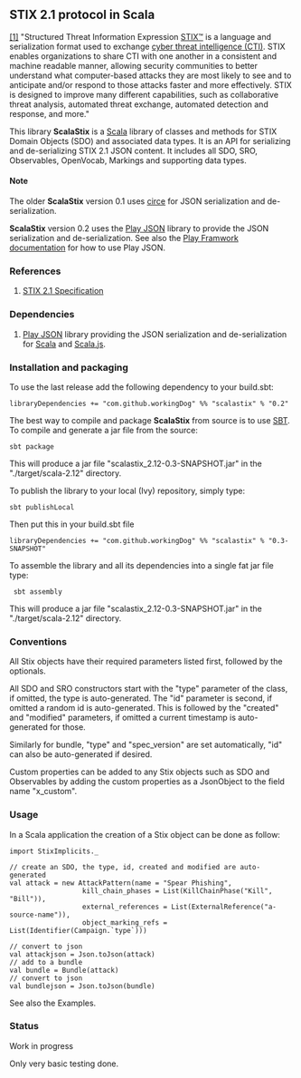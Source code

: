 ## STIX 2.1 protocol in Scala

[[1]](https://docs.google.com/document/d/1yvqWaPPnPW-2NiVCLqzRszcx91ffMowfT5MmE9Nsy_w/edit#) 
"Structured Threat Information Expression [STIX™]([STIX-2.1](https://docs.google.com/document/d/1yvqWaPPnPW-2NiVCLqzRszcx91ffMowfT5MmE9Nsy_w/edit)) 
is a language and serialization format 
used to exchange [cyber threat intelligence (CTI)](https://www.oasis-open.org/committees/tc_home.php?wg_abbrev=cti). STIX enables organizations to share 
CTI with one another in a consistent and machine readable manner, allowing security 
communities to better understand what computer-based attacks they are most likely to 
see and to anticipate and/or respond to those attacks faster and more effectively. 
STIX is designed to improve many different capabilities, such as collaborative 
threat analysis, automated threat exchange, automated detection and response, and more."

This library **ScalaStix** is a [Scala](https://www.scala-lang.org/) library of classes and methods 
for STIX Domain Objects (SDO) and associated data types. 
It is an API for serializing and de-serializing STIX 2.1 JSON content.
It includes all SDO, SRO, Observables, OpenVocab, Markings and supporting data types.

#### Note
The older **ScalaStix** version 0.1 uses [circe](https://github.com/circe/circe) for JSON serialization and de-serialization. 

**ScalaStix** version 0.2 uses the [Play JSON](https://github.com/playframework/play-json) library to provide the JSON 
serialization and de-serialization. See also the [Play Framwork documentation](https://www.playframework.com/documentation/2.6.x/ScalaJson) 
for how to use Play JSON.  

### References
 
1) [STIX 2.1 Specification](https://docs.google.com/document/d/1yvqWaPPnPW-2NiVCLqzRszcx91ffMowfT5MmE9Nsy_w/edit)
   
### Dependencies

1) [Play JSON](https://github.com/playframework/play-json) library providing the JSON serialization and de-serialization 
for [Scala](https://www.scala-lang.org/) and [Scala.js](https://www.scala-js.org/).
 
### Installation and packaging

To use the last release add the following dependency to your build.sbt:

    libraryDependencies += "com.github.workingDog" %% "scalastix" % "0.2"

The best way to compile and package **ScalaStix** from source is to use [SBT](http://www.scala-sbt.org/).
To compile and generate a jar file from the source:

    sbt package

This will produce a jar file "scalastix_2.12-0.3-SNAPSHOT.jar" in the "./target/scala-2.12" directory.

To publish the library to your local (Ivy) repository, simply type:

    sbt publishLocal

Then put this in your build.sbt file

    libraryDependencies += "com.github.workingDog" %% "scalastix" % "0.3-SNAPSHOT"
 
To assemble the library and all its dependencies into a single fat jar file type:
 
     sbt assembly

This will produce a jar file "scalastix_2.12-0.3-SNAPSHOT.jar" in the "./target/scala-2.12" directory.
 
### Conventions

All Stix objects have their required parameters listed first, followed by the optionals. 

All SDO and SRO constructors start with the "type" parameter of the class, if omitted, the type is auto-generated. 
The "id" parameter is second, if omitted a random id is auto-generated.
 This is followed by the "created" and "modified" parameters, if omitted a current timestamp is auto-generated for those.
 
Similarly for bundle, "type" and "spec_version" are set automatically, "id" can also be auto-generated if desired.  
 
Custom properties can be added to any Stix objects such as SDO and Observables by adding 
 the custom properties as a JsonObject to the field name "x_custom".
                                    
### Usage
                         
In a Scala application the creation of a Stix object can be done as follow:

    import StixImplicits._
    
    // create an SDO, the type, id, created and modified are auto-generated
    val attack = new AttackPattern(name = "Spear Phishing",
                      kill_chain_phases = List(KillChainPhase("Kill", "Bill")),
                      external_references = List(ExternalReference("a-source-name")),
                      object_marking_refs = List(Identifier(Campaign.`type`)))
                      
    // convert to json
    val attackjson = Json.toJson(attack)
    // add to a bundle
    val bundle = Bundle(attack)
    // convert to json
    val bundlejson = Json.toJson(bundle)
                                                   
See also the Examples.
 
### Status

Work in progress

Only very basic testing done.
